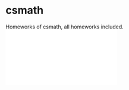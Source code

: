 # csmath
Homeworks of csmath, all homeworks included.
![curve_fitting](imgs/curve_fitting/report01.pdf)